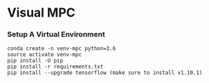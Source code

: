 Visual MPC
==========
### Setup A Virtual Environment
```
conda create -n venv-mpc python=3.6
source activate venv-mpc
pip install -U pip
pip install -r requirements.txt
pip install --upgrade tensorflow (make sure to install v1.10.1)
